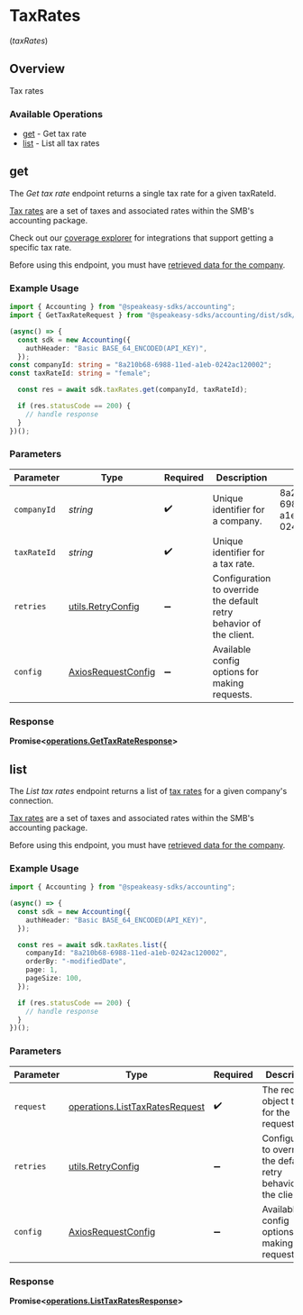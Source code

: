 # TaxRates
(*taxRates*)

## Overview

Tax rates

### Available Operations

* [get](#get) - Get tax rate
* [list](#list) - List all tax rates

## get

The *Get tax rate* endpoint returns a single tax rate for a given taxRateId.

[Tax rates](https://docs.codat.io/accounting-api#/schemas/TaxRate) are a set of taxes and associated rates within the SMB's accounting package.

Check out our [coverage explorer](https://knowledge.codat.io/supported-features/accounting?view=tab-by-data-type&dataType=taxRates) for integrations that support getting a specific tax rate.

Before using this endpoint, you must have [retrieved data for the company](https://docs.codat.io/codat-api#/operations/refresh-company-data).


### Example Usage

```typescript
import { Accounting } from "@speakeasy-sdks/accounting";
import { GetTaxRateRequest } from "@speakeasy-sdks/accounting/dist/sdk/models/operations";

(async() => {
  const sdk = new Accounting({
    authHeader: "Basic BASE_64_ENCODED(API_KEY)",
  });
const companyId: string = "8a210b68-6988-11ed-a1eb-0242ac120002";
const taxRateId: string = "female";

  const res = await sdk.taxRates.get(companyId, taxRateId);

  if (res.statusCode == 200) {
    // handle response
  }
})();
```

### Parameters

| Parameter                                                           | Type                                                                | Required                                                            | Description                                                         | Example                                                             |
| ------------------------------------------------------------------- | ------------------------------------------------------------------- | ------------------------------------------------------------------- | ------------------------------------------------------------------- | ------------------------------------------------------------------- |
| `companyId`                                                         | *string*                                                            | :heavy_check_mark:                                                  | Unique identifier for a company.                                    | 8a210b68-6988-11ed-a1eb-0242ac120002                                |
| `taxRateId`                                                         | *string*                                                            | :heavy_check_mark:                                                  | Unique identifier for a tax rate.                                   |                                                                     |
| `retries`                                                           | [utils.RetryConfig](../../models/utils/retryconfig.md)              | :heavy_minus_sign:                                                  | Configuration to override the default retry behavior of the client. |                                                                     |
| `config`                                                            | [AxiosRequestConfig](https://axios-http.com/docs/req_config)        | :heavy_minus_sign:                                                  | Available config options for making requests.                       |                                                                     |


### Response

**Promise<[operations.GetTaxRateResponse](../../models/operations/gettaxrateresponse.md)>**


## list

The *List tax rates* endpoint returns a list of [tax rates](https://docs.codat.io/accounting-api#/schemas/TaxRate) for a given company's connection.

[Tax rates](https://docs.codat.io/accounting-api#/schemas/TaxRate) are a set of taxes and associated rates within the SMB's accounting package.

Before using this endpoint, you must have [retrieved data for the company](https://docs.codat.io/codat-api#/operations/refresh-company-data).
    

### Example Usage

```typescript
import { Accounting } from "@speakeasy-sdks/accounting";

(async() => {
  const sdk = new Accounting({
    authHeader: "Basic BASE_64_ENCODED(API_KEY)",
  });

  const res = await sdk.taxRates.list({
    companyId: "8a210b68-6988-11ed-a1eb-0242ac120002",
    orderBy: "-modifiedDate",
    page: 1,
    pageSize: 100,
  });

  if (res.statusCode == 200) {
    // handle response
  }
})();
```

### Parameters

| Parameter                                                                        | Type                                                                             | Required                                                                         | Description                                                                      |
| -------------------------------------------------------------------------------- | -------------------------------------------------------------------------------- | -------------------------------------------------------------------------------- | -------------------------------------------------------------------------------- |
| `request`                                                                        | [operations.ListTaxRatesRequest](../../models/operations/listtaxratesrequest.md) | :heavy_check_mark:                                                               | The request object to use for the request.                                       |
| `retries`                                                                        | [utils.RetryConfig](../../models/utils/retryconfig.md)                           | :heavy_minus_sign:                                                               | Configuration to override the default retry behavior of the client.              |
| `config`                                                                         | [AxiosRequestConfig](https://axios-http.com/docs/req_config)                     | :heavy_minus_sign:                                                               | Available config options for making requests.                                    |


### Response

**Promise<[operations.ListTaxRatesResponse](../../models/operations/listtaxratesresponse.md)>**

